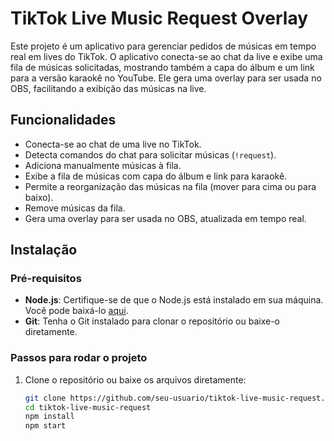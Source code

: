 # TikTok Live Music Request Overlay

Este projeto é um aplicativo para gerenciar pedidos de músicas em tempo real em lives do TikTok. O aplicativo conecta-se ao chat da live e exibe uma fila de músicas solicitadas, mostrando também a capa do álbum e um link para a versão karaokê no YouTube. Ele gera uma overlay para ser usada no OBS, facilitando a exibição das músicas na live.

## Funcionalidades

- Conecta-se ao chat de uma live no TikTok.
- Detecta comandos do chat para solicitar músicas (`!request`).
- Adiciona manualmente músicas à fila.
- Exibe a fila de músicas com capa do álbum e link para karaokê.
- Permite a reorganização das músicas na fila (mover para cima ou para baixo).
- Remove músicas da fila.
- Gera uma overlay para ser usada no OBS, atualizada em tempo real.

## Instalação

### Pré-requisitos

- **Node.js**: Certifique-se de que o Node.js está instalado em sua máquina. Você pode baixá-lo [aqui](https://nodejs.org/).
- **Git**: Tenha o Git instalado para clonar o repositório ou baixe-o diretamente.

### Passos para rodar o projeto

1. Clone o repositório ou baixe os arquivos diretamente:

   ```bash
   git clone https://github.com/seu-usuario/tiktok-live-music-request.git
   cd tiktok-live-music-request
   npm install
   npm start



